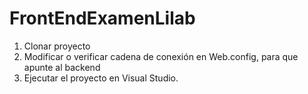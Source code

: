 # FrontEndExamenLilab

1. Clonar proyecto
2. Modificar o verificar cadena de conexión en Web.config, para que apunte al backend
3. Ejecutar el proyecto en Visual Studio.
